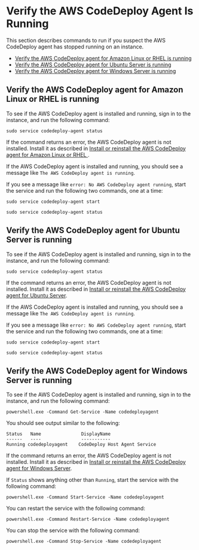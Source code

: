 # Verify the AWS CodeDeploy Agent Is Running<a name="codedeploy-agent-operations-verify"></a>

This section describes commands to run if you suspect the AWS CodeDeploy agent has stopped running on an instance\.


+ [Verify the AWS CodeDeploy agent for Amazon Linux or RHEL is running](#codedeploy-agent-operations-verify-linux)
+ [Verify the AWS CodeDeploy agent for Ubuntu Server is running](#codedeploy-agent-operations-verify-ubuntu)
+ [Verify the AWS CodeDeploy agent for Windows Server is running](#codedeploy-agent-operations-verify-windows)

## Verify the AWS CodeDeploy agent for Amazon Linux or RHEL is running<a name="codedeploy-agent-operations-verify-linux"></a>

To see if the AWS CodeDeploy agent is installed and running, sign in to the instance, and run the following command:

```
sudo service codedeploy-agent status
```

If the command returns an error, the AWS CodeDeploy agent is not installed\. Install it as described in [Install or reinstall the AWS CodeDeploy agent for Amazon Linux or RHEL ](codedeploy-agent-operations-install-linux.md)\.

If the AWS CodeDeploy agent is installed and running, you should see a message like `The AWS CodeDeploy agent is running`\.

If you see a message like `error: No AWS CodeDeploy agent running`, start the service and run the following two commands, one at a time:

```
sudo service codedeploy-agent start
```

```
sudo service codedeploy-agent status
```

## Verify the AWS CodeDeploy agent for Ubuntu Server is running<a name="codedeploy-agent-operations-verify-ubuntu"></a>

To see if the AWS CodeDeploy agent is installed and running, sign in to the instance, and run the following command:

```
sudo service codedeploy-agent status
```

If the command returns an error, the AWS CodeDeploy agent is not installed\. Install it as described in [Install or reinstall the AWS CodeDeploy agent for Ubuntu Server](codedeploy-agent-operations-install-ubuntu.md)\.

If the AWS CodeDeploy agent is installed and running, you should see a message like `The AWS CodeDeploy agent is running`\.

If you see a message like `error: No AWS CodeDeploy agent running`, start the service and run the following two commands, one at a time:

```
sudo service codedeploy-agent start
```

```
sudo service codedeploy-agent status
```

## Verify the AWS CodeDeploy agent for Windows Server is running<a name="codedeploy-agent-operations-verify-windows"></a>

To see if the AWS CodeDeploy agent is installed and running, sign in to the instance, and run the following command:

```
powershell.exe -Command Get-Service -Name codedeployagent
```

You should see output similar to the following:

```
Status   Name               DisplayName
------   ----               -----------
Running codedeployagent    CodeDeploy Host Agent Service
```

If the command returns an error, the AWS CodeDeploy agent is not installed\. Install it as described in [Install or reinstall the AWS CodeDeploy agent for Windows Server](codedeploy-agent-operations-install-windows.md)\.

If `Status` shows anything other than `Running`, start the service with the following command:

```
powershell.exe -Command Start-Service -Name codedeployagent
```

You can restart the service with the following command:

```
powershell.exe -Command Restart-Service -Name codedeployagent
```

You can stop the service with the following command:

```
powershell.exe -Command Stop-Service -Name codedeployagent
```